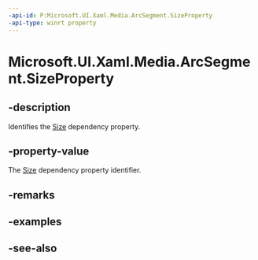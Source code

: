 ```yaml
---
-api-id: P:Microsoft.UI.Xaml.Media.ArcSegment.SizeProperty
-api-type: winrt property
---
```


<!-- Property syntax
public Windows.UI.Xaml.DependencyProperty SizeProperty { get; }
-->

# Microsoft.UI.Xaml.Media.ArcSegment.SizeProperty

## -description
Identifies the [Size](arcsegment_size.md) dependency property.

## -property-value
The [Size](arcsegment_size.md) dependency property identifier.

## -remarks

## -examples

## -see-also

